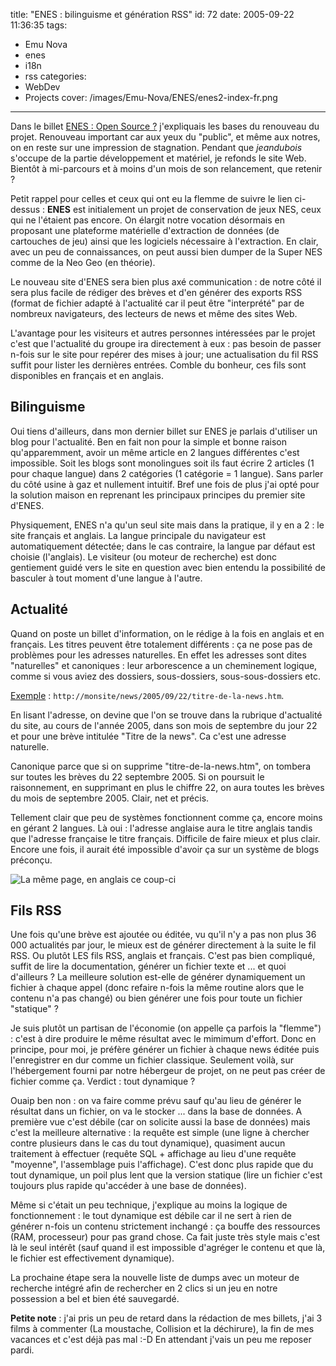 title: "ENES : bilinguisme et génération RSS"
id: 72
date: 2005-09-22 11:36:35
tags:
- Emu Nova
- enes
- i18n
- rss
categories:
- WebDev
- Projects
cover: /images/Emu-Nova/ENES/enes2-index-fr.png
---

Dans le billet [ENES : Open Source ?](https://thom4.net/2005/08/02/enes-open-source/) j'expliquais les bases du renouveau du projet. Renouveau important car aux yeux du "public", et même aux notres, on en reste sur une impression de stagnation. Pendant que _jeandubois_ s'occupe de la partie développement et matériel, je refonds le site Web. Bientôt à mi-parcours et à moins d'un mois de son relancement, que retenir ?

<!--more-->

Petit rappel pour celles et ceux qui ont eu la flemme de suivre le lien ci-dessus : **ENES** est initialement un projet de conservation de jeux NES, ceux qui ne l'étaient pas encore. On élargit notre vocation désormais en proposant une plateforme matérielle d'extraction de données (de cartouches de jeu) ainsi que les logiciels nécessaire à l'extraction. En clair, avec un peu de connaissances, on peut aussi bien dumper de la Super NES comme de la Neo Geo (en théorie).

Le nouveau site d'ENES sera bien plus axé communication : de notre côté il sera plus facile de rédiger des brèves et d'en générer des exports RSS (format de fichier adapté à l'actualité car il peut être "interprété" par de nombreux navigateurs, des lecteurs de news et même des sites Web.

L'avantage pour les visiteurs et autres personnes intéressées par le projet c'est que l'actualité du groupe ira directement à eux : pas besoin de passer n-fois sur le site pour repérer des mises à jour; une actualisation du fil RSS suffit pour lister les dernières entrées. Comble du bonheur, ces fils sont disponibles en français et en anglais.

## Bilinguisme

Oui tiens d'ailleurs, dans mon dernier billet sur ENES je parlais d'utiliser un blog pour l'actualité. Ben en fait non pour la simple et bonne raison qu'apparemment, avoir un même article en 2 langues différentes c'est impossible. Soit les blogs sont monolingues soit ils faut écrire 2 articles (1 pour chaque langue) dans 2 catégories (1 catégorie = 1 langue). Sans parler du côté usine à gaz et nullement intuitif. Bref une fois de plus j'ai opté pour la solution maison en reprenant les principaux principes du premier site d'ENES.

Physiquement, ENES n'a qu'un seul site mais dans la pratique, il y en a 2 : le site français et anglais. La langue principale du navigateur est automatiquement détectée; dans le cas contraire, la langue par défaut est choisie (l'anglais). Le visiteur (ou moteur de recherche) est donc gentiement guidé vers le site en question avec bien entendu la possibilité de basculer à tout moment d'une langue à l'autre.

## Actualité

Quand on poste un billet d'information, on le rédige à la fois en anglais et en français. Les titres peuvent être totalement différents : ça ne pose pas de problèmes pour les adresses naturelles. En effet les adresses sont dites "naturelles" et canoniques : leur arborescence a un cheminement logique, comme si vous aviez des dossiers, sous-dossiers, sous-sous-dossiers etc.

<ins>Exemple</ins> : `http://monsite/news/2005/09/22/titre-de-la-news.htm`.

En lisant l'adresse, on devine que l'on se trouve dans la rubrique d'actualité du site, au cours de l'année 2005, dans son mois de septembre du jour 22 et pour une brève intitulée "Titre de la news". Ca c'est une adresse naturelle.

Canonique parce que si on supprime "titre-de-la-news.htm", on tombera sur toutes les brèves du 22 septembre 2005\. Si on poursuit le raisonnement, en supprimant en plus le chiffre 22, on aura toutes les brèves du mois de septembre 2005\. Clair, net et précis.

Tellement clair que peu de systèmes fonctionnent comme ça, encore moins en gérant 2 langues. Là oui : l'adresse anglaise aura le titre anglais tandis que l'adresse française le titre français. Difficile de faire mieux et plus clair. Encore une fois, il aurait été impossible d'avoir ça sur un système de blogs préconçu.

![La même page, en anglais ce coup-ci](/images/Emu-Nova/ENES/enes2-index-en.png)


## Fils RSS

Une fois qu'une brève est ajoutée ou éditée, vu qu'il n'y a pas non plus 36 000 actualités par jour, le mieux est de générer directement à la suite le fil RSS. Ou plutôt LES fils RSS, anglais et français. C'est pas bien compliqué, suffit de lire la documentation, générer un fichier texte et ... et quoi d'ailleurs ? La meilleure solution est-elle de générer dynamiquement un fichier à chaque appel (donc refaire n-fois la même routine alors que le contenu n'a pas changé) ou bien générer une fois pour toute un fichier "statique" ?

Je suis plutôt un partisan de l'économie (on appelle ça parfois la "flemme") : c'est à dire produire le même résultat avec le mimimum d'effort. Donc en principe, pour moi, je préfère générer un fichier à chaque news éditée puis l'enregistrer en dur comme un fichier classique. Seulement voilà, sur l'hébergement fourni par notre hébergeur de projet, on ne peut pas créer de fichier comme ça. Verdict : tout dynamique ?

Ouaip ben non : on va faire comme prévu sauf qu'au lieu de générer le résultat dans un fichier, on va le stocker ... dans la base de données. A première vue c'est débile (car on solicite aussi la base de données) mais c'est la meilleure alternative : la requête est simple (une ligne à chercher contre plusieurs dans le cas du tout dynamique), quasiment aucun traitement à effectuer (requête SQL + affichage au lieu d'une requête "moyenne", l'assemblage puis l'affichage). C'est donc plus rapide que du tout dynamique, un poil plus lent que la version statique (lire un fichier c'est toujours plus rapide qu'accéder à une base de données).

Même si c'était un peu technique, j'explique au moins la logique de fonctionnement : le tout dynamique est débile car il ne sert à rien de générer n-fois un contenu strictement inchangé : ça bouffe des ressources (RAM, processeur) pour pas grand chose. Ca fait juste très style mais c'est là le seul intérêt (sauf quand il est impossible d'agréger le contenu et que là, le fichier est effectivement dynamique).

La prochaine étape sera la nouvelle liste de dumps avec un moteur de recherche intégré afin de rechercher en 2 clics si un jeu en notre possession a bel et bien été sauvegardé.

**Petite note** : j'ai pris un peu de retard dans la rédaction de mes billets, j'ai 3 films à commenter (La moustache, Collision et la déchirure), la fin de mes vacances et c'est déjà pas mal :-D En attendant j'vais un peu me reposer pardi.
